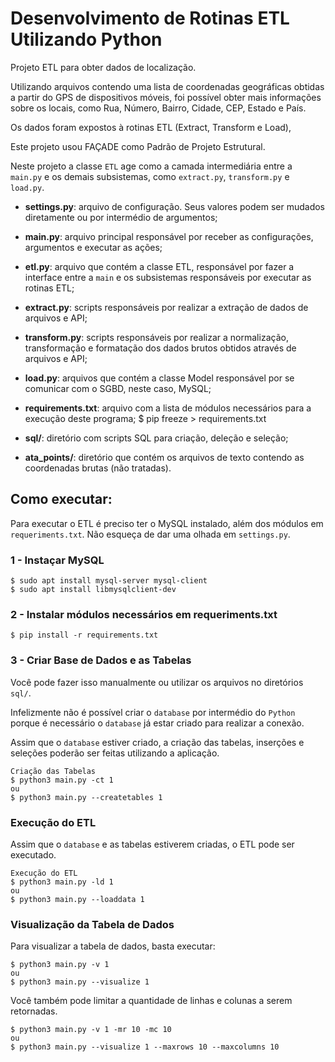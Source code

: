 
# Desenvolvimento de Rotinas ETL Utilizando Python

Projeto ETL para obter dados de localização.

Utilizando arquivos contendo uma lista de coordenadas geográficas obtidas a partir do GPS de dispositivos móveis, foi possível obter mais informações sobre os locais, como Rua, Número, Bairro, Cidade, CEP, Estado e País.

Os dados foram expostos à rotinas ETL (Extract, Transform e Load), 

Este projeto usou FAÇADE como Padrão de Projeto Estrutural.

Neste projeto a classe `ETL` age como a camada intermediária entre a `main.py`
e os demais subsistemas, como `extract.py`, `transform.py` e `load.py`.

- **settings.py**: arquivo de configuração. Seus valores podem ser mudados diretamente ou por intermédio de argumentos;

- **main.py**: arquivo principal responsável por receber as configurações, argumentos e executar as ações;

- **etl.py**: arquivo que contém a classe ETL, responsável por fazer a interface entre a `main` e os subsistemas responsáveis por executar as rotinas ETL;

- **extract.py**: scripts responsáveis por realizar a extração de dados de arquivos e API;

- **transform.py**: scripts responsáveis por realizar a normalização, transformação e formatação dos dados brutos obtidos através de arquivos e API;

- **load.py**: arquivos que contém a classe Model responsável por se comunicar com o SGBD, neste caso, MySQL;

- **requirements.txt**: arquivo com a lista de módulos necessários para a execução deste programa;
    $ pip freeze > requirements.txt

- **sql/**: diretório com scripts SQL para criação, deleção e seleção;

- **ata_points/**: diretório que contém os arquivos de texto contendo as coordenadas brutas (não tratadas).


## Como executar:

Para executar o ETL é preciso ter o MySQL instalado, além dos módulos em `requeriments.txt`. Não esqueça de dar uma olhada em `settings.py`.

### 1 - Instaçar MySQL
    $ sudo apt install mysql-server mysql-client
    $ sudo apt install libmysqlclient-dev

### 2 - Instalar módulos necessários em requeriments.txt
    $ pip install -r requirements.txt

### 3 - Criar Base de Dados e as Tabelas

Você pode fazer isso manualmente ou utilizar os arquivos no diretórios `sql/`.

Infelizmente não é possível criar o `database` por intermédio do `Python` porque é necessário o `database` já estar criado para realizar a conexão.

Assim que o `database` estiver criado, a criação das tabelas, inserções e seleções poderão ser feitas utilizando a aplicação.

    Criação das Tabelas
    $ python3 main.py -ct 1
    ou
    $ python3 main.py --createtables 1

### Execução do ETL

Assim que o `database` e as tabelas estiverem criadas, o ETL pode ser executado.

    Execução do ETL
    $ python3 main.py -ld 1
    ou
    $ python3 main.py --loaddata 1

### Visualização da Tabela de Dados

Para visualizar a tabela de dados, basta executar:

    $ python3 main.py -v 1
    ou
    $ python3 main.py --visualize 1

Você também pode limitar a quantidade de linhas e colunas a serem retornadas.

    $ python3 main.py -v 1 -mr 10 -mc 10
    ou
    $ python3 main.py --visualize 1 --maxrows 10 --maxcolumns 10
